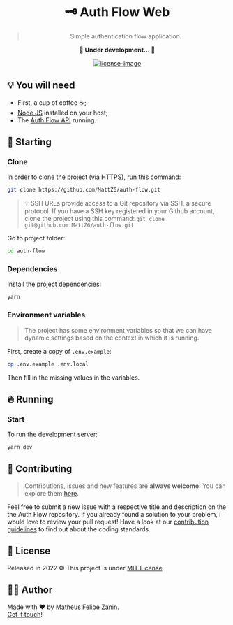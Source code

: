 <div align="center">
  <h1>
    🗝 Auth Flow Web
  </h1>

  > Simple authentication flow application.

  <strong>🚧 Under development... 🚧</strong>

  [![license-image]][license-url]
</div>

<!-- TODO: Add project images -->
<!-- TODO: Add features and proposal -->

## 💡 You will need

- First, a cup of coffee ☕;
- [Node JS](https://nodejs.org) installed on your host;
- The [Auth Flow API](https://github.com/MattZ6/auth-flow-api) running.

## 🎉 Starting

### Clone

In order to clone the project (via HTTPS), run this command:

```bash
git clone https://github.com/MattZ6/auth-flow.git
```

> 💡 SSH URLs provide access to a Git repository via SSH, a secure protocol. If you have a SSH key registered in your Github account, clone the project using this command: `git clone git@github.com:MattZ6/auth-flow.git`

Go to project folder:

```bash
cd auth-flow
```

### Dependencies

Install the project dependencies:

```bash
yarn
```

### Environment variables

> The project has some environment variables so that we can have dynamic settings based on the context in which it is running.

First, create a copy of `.env.example`:

```bash
cp .env.example .env.local
```

Then fill in the missing values in the variables.

## 🔥 Running

### Start

To run the development server:

```bash
yarn dev
```

## 🤝 Contributing

> Contributions, issues and new features are **always welcome**! You can explore them [here](https://github.com/MattZ6/auth-flow/issues).

Feel free to submit a new issue with a respective title and description on the the Auth Flow repository. If you already found a solution to your problem, i would love to review your pull request! Have a look at our [contribution guidelines](.github/CONTRIBUTING.md) to find out about the coding standards.

## 📜 License

Released in 2022 © This project is under [MIT License](LICENSE.md).

## 👨‍🎤 Author

Made with ❤ by [Matheus Felipe Zanin](https://github.com/MattZ6).<br/>
[Get it touch](https://www.linkedin.com/in/mattz6)!


[license-url]: LICENSE.md
[license-image]: https://img.shields.io/github/license/MattZ6/auth-flow?color=303030&labelColor=232320&style=for-the-badge

